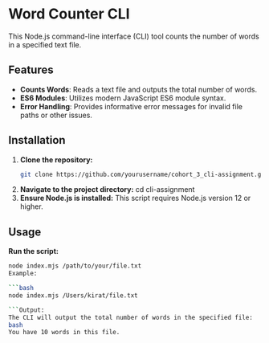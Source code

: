 # Word Counter CLI

This Node.js command-line interface (CLI) tool counts the number of words in a specified text file.

## Features

- **Counts Words**: Reads a text file and outputs the total number of words.
- **ES6 Modules**: Utilizes modern JavaScript ES6 module syntax.
- **Error Handling**: Provides informative error messages for invalid file paths or other issues.

## Installation

1. **Clone the repository:**
   ```bash
   git clone https://github.com/yourusername/cohort_3_cli-assignment.git

2. **Navigate to the project directory:**
     cd cli-assignment
3. **Ensure Node.js is installed:**
     This script requires Node.js version 12 or higher.

## Usage
**Run the script:**

```bash
node index.mjs /path/to/your/file.txt
Example:

```bash
node index.mjs /Users/kirat/file.txt

```Output:
The CLI will output the total number of words in the specified file:
bash
You have 10 words in this file.
